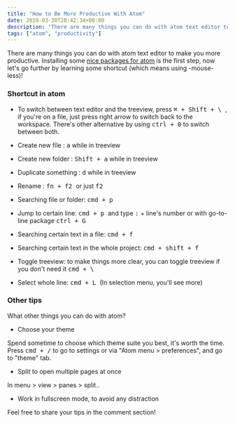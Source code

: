 ```yaml
---
title: "How to Be More Productive With Atom"
date: 2019-03-30T20:42:34+08:00
description: "There are many things you can do with atom text editor to make you more productive"
tags: ["atom", "productivity"]
---
```


There are many things you can do with atom text editor to make you more productive. Installing some [nice packages for atom](my-atom-recommended-packages/) is the first step, now let's go further by learning some shortcut (which means using -mouse- less)!

### Shortcut in atom

- To switch between text editor and the treeview, press <kbd>⌘ + Shift + \ </kbd>, if you're on a file, just press right arrow to switch back to the workspace. There's other alternative by using <kbd>ctrl + 0</kbd> to switch between both.

- Create new file : <kbd>a</kbd> while in treeview

- Create new folder : <kbd>Shift + a</kbd> while in treeview

- Duplicate something : <kbd>d</kbd> while in treeview

- Rename : <kbd> fn + f2 </kbd> or just <kbd> f2 </kbd>

- Searching file or folder: <kbd> cmd + p</kbd>    

- Jump to certain line: <kbd> cmd + p </kbd> and type <kbd>:</kbd> + line's number or with go-to-line package <kbd> ctrl + G</kbd>

- Searching certain text in a file: <kbd> cmd + f</kbd>

- Searching certain text in the whole project: <kbd> cmd + shift + f</kbd>

- Toggle treeview: to make things more clear, you can toggle treeview if you don't need it <kbd> cmd + \ </kbd>

- Select whole line: <kbd> cmd + L </kbd> (In selection menu, you'll see more)

### Other tips
What other things you can do with atom?

- Choose your theme

Spend sometime to choose which theme suite you best, it's worth the time. Press <kbd>cmd + /</kbd> to go to settings or via "Atom menu > preferences", and go to "theme" tab.

- Split to open multiple pages at once

In menu > view > panes > split..

- Work in fullscreen mode, to avoid any distraction

Feel free to share your tips in the comment section!

